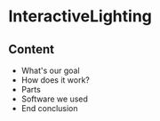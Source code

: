 # InteractiveLighting

## Content ##
* What's our goal
* How does it work?
* Parts
* Software we used
* End conclusion

